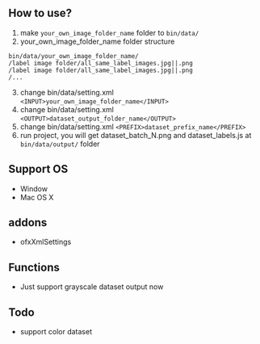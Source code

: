 
## How to use?
1. make ```your_own_image_folder_name``` folder to ```bin/data/```
2. your_own_image_folder_name folder structure
```
bin/data/your_own_image_folder_name/
/label image folder/all_same_label_images.jpg||.png
/label image folder/all_same_label_images.jpg||.png
/...
```
3. change bin/data/setting.xml ``` <INPUT>your_own_image_folder_name</INPUT> ```
4. change bin/data/setting.xml ``` <OUTPUT>dataset_output_folder_name</OUTPUT> ```
5. change bin/data/setting.xml ``` <PREFIX>dataset_prefix_name</PREFIX> ```
6. run project, you will get dataset_batch_N.png and dataset_labels.js at ```bin/data/output/``` folder

## Support OS
- Window
- Mac OS X

## addons
- ofxXmlSettings


## Functions
- Just support grayscale dataset output now

## Todo
- support color dataset
